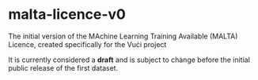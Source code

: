 # malta-licence-v0

The initial version of the MAchine Learning Training Available (MALTA) Licence, created specifically for the Vuċi project

It is currently considered a **draft** and is subject to change before the initial public release of the first dataset.